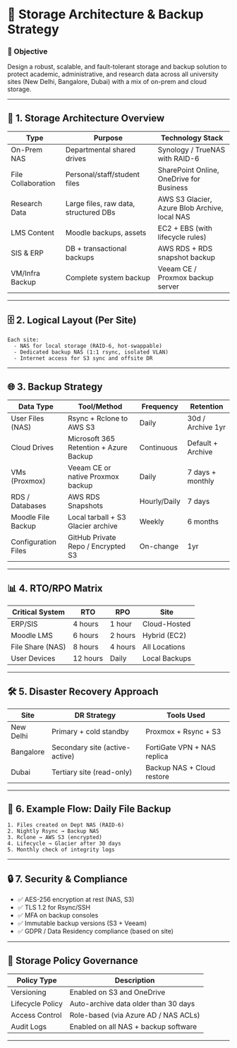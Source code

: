 # 🔐 Storage Architecture & Backup Strategy

### 🎯 Objective

Design a robust, scalable, and fault-tolerant storage and backup solution to protect academic, administrative, and research data across all university sites (New Delhi, Bangalore, Dubai) with a mix of on-prem and cloud storage.

---

## 🧱 1. Storage Architecture Overview

| Type               | Purpose                               | Technology Stack                              |
| ------------------ | ------------------------------------- | --------------------------------------------- |
| On-Prem NAS        | Departmental shared drives            | Synology / TrueNAS with RAID-6                |
| File Collaboration | Personal/staff/student files          | SharePoint Online, OneDrive for Business      |
| Research Data      | Large files, raw data, structured DBs | AWS S3 Glacier, Azure Blob Archive, local NAS |
| LMS Content        | Moodle backups, assets                | EC2 + EBS (with lifecycle rules)              |
| SIS & ERP          | DB + transactional backups            | AWS RDS + RDS snapshot backup                 |
| VM/Infra Backup    | Complete system backup                | Veeam CE / Proxmox backup server              |

---

## 🗄️ 2. Logical Layout (Per Site)

```plaintext
Each site: 
  - NAS for local storage (RAID-6, hot-swappable)
  - Dedicated backup NAS (1:1 rsync, isolated VLAN)
  - Internet access for S3 sync and offsite DR
```

---

## 🌐 3. Backup Strategy

| Data Type           | Tool/Method                            | Frequency    | Retention         |
| ------------------- | -------------------------------------- | ------------ | ----------------- |
| User Files (NAS)    | Rsync + Rclone to AWS S3               | Daily        | 30d / Archive 1yr |
| Cloud Drives        | Microsoft 365 Retention + Azure Backup | Continuous   | Default + Archive |
| VMs (Proxmox)       | Veeam CE or native Proxmox backup      | Daily        | 7 days + monthly  |
| RDS / Databases     | AWS RDS Snapshots                      | Hourly/Daily | 7 days            |
| Moodle File Backup  | Local tarball + S3 Glacier archive     | Weekly       | 6 months          |
| Configuration Files | GitHub Private Repo / Encrypted S3     | On-change    | 1yr               |

---

## 📊 4. RTO/RPO Matrix

| Critical System  | RTO      | RPO     | Site          |
| ---------------- | -------- | ------- | ------------- |
| ERP/SIS          | 4 hours  | 1 hour  | Cloud-Hosted  |
| Moodle LMS       | 6 hours  | 2 hours | Hybrid (EC2)  |
| File Share (NAS) | 8 hours  | 4 hours | All Locations |
| User Devices     | 12 hours | Daily   | Local Backups |

---

## 🛠️ 5. Disaster Recovery Approach

| Site      | DR Strategy                    | Tools Used                  |
| --------- | ------------------------------ | --------------------------- |
| New Delhi | Primary + cold standby         | Proxmox + Rsync + S3        |
| Bangalore | Secondary site (active-active) | FortiGate VPN + NAS replica |
| Dubai     | Tertiary site (read-only)      | Backup NAS + Cloud restore  |

---

## 🧪 6. Example Flow: Daily File Backup

```plaintext
1. Files created on Dept NAS (RAID-6)
2. Nightly Rsync → Backup NAS
3. Rclone → AWS S3 (encrypted)
4. Lifecycle → Glacier after 30 days
5. Monthly check of integrity logs
```

---

## 🔒 7. Security & Compliance

* ✅ AES-256 encryption at rest (NAS, S3)
* ✅ TLS 1.2 for Rsync/SSH
* ✅ MFA on backup consoles
* ✅ Immutable backup versions (S3 + Veeam)
* ✅ GDPR / Data Residency compliance (based on site)

---

## 📝 Storage Policy Governance

| Policy Type      | Description                          |
| ---------------- | ------------------------------------ |
| Versioning       | Enabled on S3 and OneDrive           |
| Lifecycle Policy | Auto-archive data older than 30 days |
| Access Control   | Role-based (via Azure AD / NAS ACLs) |
| Audit Logs       | Enabled on all NAS + backup software |

---
